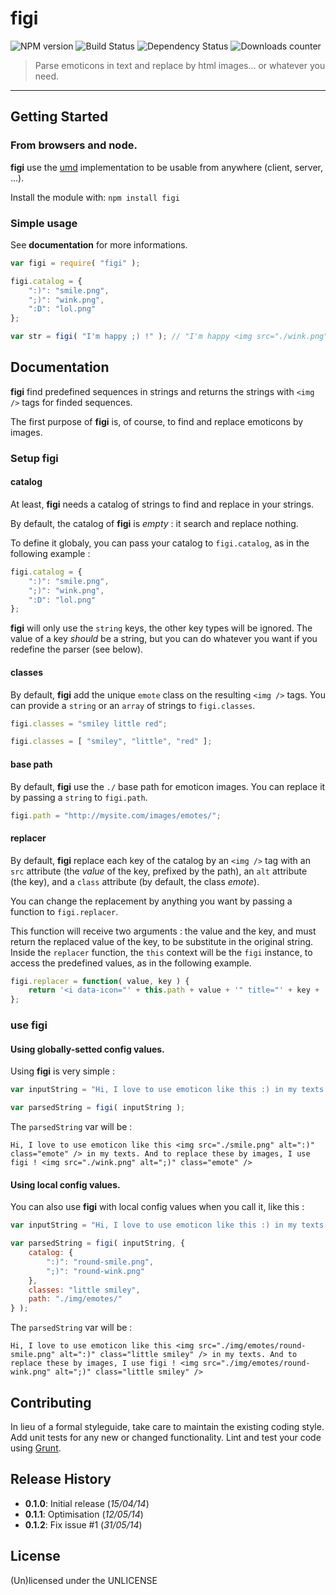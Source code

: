 # figi 

![NPM version](http://img.shields.io/npm/v/figi.svg) ![Build Status](http://img.shields.io/travis/leny/figi.svg) ![Dependency Status](https://david-dm.org/leny/figi.svg) ![Downloads counter](http://img.shields.io/npm/dm/figi.svg)

> Parse emoticons in text and replace by html images... or whatever you need.

* * *

## Getting Started

### From **browsers** and **node**.

**figi** use the [umd](https://github.com/umdjs/umd) implementation to be usable from anywhere (client, server, ...).

Install the module with: `npm install figi`

### Simple usage

See **documentation** for more informations.

```javascript
var figi = require( "figi" );

figi.catalog = {
    ":)": "smile.png",
    ";)": "wink.png",
    ":D": "lol.png"
};

var str = figi( "I'm happy ;) !" ); // "I'm happy <img src="./wink.png" alt=";)" class="emote" /> !"
```

## Documentation

**figi** find predefined sequences in strings and returns the strings with `<img />` tags for finded sequences.

The first purpose of **figi** is, of course, to find and replace emoticons by images.

### Setup **figi**

#### catalog

At least, **figi** needs a catalog of strings to find and replace in your strings.

By default, the catalog of **figi** is *empty* : it search and replace nothing.

To define it globaly, you can pass your catalog to `figi.catalog`, as in the following example : 

```javascript
figi.catalog = {
    ":)": "smile.png",
    ";)": "wink.png",
    ":D": "lol.png"
};
```

**figi** will only use the `string` keys, the other key types will be ignored. The value of a key *should* be a string, but you can do whatever you want if you redefine the parser (see below).

#### classes

By default, **figi** add the unique `emote` class on the resulting `<img />` tags. You can provide a `string` or an `array` of strings to `figi.classes`.

```javascript
figi.classes = "smiley little red";
```

```javascript
figi.classes = [ "smiley", "little", "red" ];
```

#### base path

By default, **figi** use the `./` base path for emoticon images. You can replace it by passing a `string` to `figi.path`.

```javascript
figi.path = "http://mysite.com/images/emotes/";
```

#### replacer

By default, **figi** replace each key of the catalog by an `<img />` tag with an `src` attribute (the *value* of the key, prefixed by the path), an `alt` attribute (the key), and a `class` attribute (by default, the class *emote*).

You can change the replacement by anything you want by passing a function to `figi.replacer`.

This function will receive two arguments : the value and the key, and must return the replaced value of the key, to be substitute in the original string. Inside the `replacer` function, the `this` context will be the `figi` instance, to access the predefined values, as in the following example.

```javascript
figi.replacer = function( value, key ) {
    return '<i data-icon="' + this.path + value + '" title="' + key + '">' + key + '</i>';
};
```

### use **figi**

#### Using globally-setted config values.

Using **figi** is very simple : 

```javascript
var inputString = "Hi, I love to use emoticon like this :) in my texts. And to replace these by images, I use figi ! ;)";

var parsedString = figi( inputString );
```

The `parsedString` var will be :

`Hi, I love to use emoticon like this <img src="./smile.png" alt=":)" class="emote" /> in my texts. And to replace these by images, I use figi ! <img src="./wink.png" alt=";)" class="emote" />`

#### Using local config values.

You can also use **figi** with local config values when you call it, like this : 

```javascript
var inputString = "Hi, I love to use emoticon like this :) in my texts. And to replace these by images, I use figi ! ;)";

var parsedString = figi( inputString, {
    catalog: {
        ":)": "round-smile.png",
        ";)": "round-wink.png"
    },
    classes: "little smiley",
    path: "./img/emotes/"
} );
```

The `parsedString` var will be :

`Hi, I love to use emoticon like this <img src="./img/emotes/round-smile.png" alt=":)" class="little smiley" /> in my texts. And to replace these by images, I use figi ! <img src="./img/emotes/round-wink.png" alt=";)" class="little smiley" />`

## Contributing

In lieu of a formal styleguide, take care to maintain the existing coding style. Add unit tests for any new or changed functionality. Lint and test your code using [Grunt](http://gruntjs.com/).

## Release History

* **0.1.0**: Initial release (*15/04/14*)
* **0.1.1**: Optimisation (*12/05/14*)
* **0.1.2**: Fix issue #1 (*31/05/14*)

## License
(Un)licensed under the UNLICENSE
